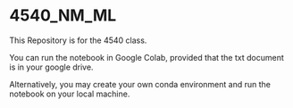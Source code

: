 # 4540_NM_ML
This Repository is for the 4540 class.

You can run the notebook in Google Colab, provided that the txt document is in your google drive.

Alternatively, you may create your own conda environment and run the notebook on your local machine.
